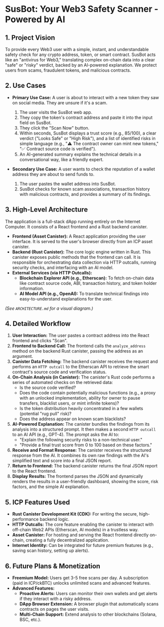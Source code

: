 # SusBot: Your Web3 Safety Scanner - Powered by AI

## 1. Project Vision

To provide every Web3 user with a simple, instant, and understandable safety check for any crypto address, token, or smart contract. SusBot acts like an "antivirus for Web3," translating complex on-chain data into a clear "safe" or "risky" verdict, backed by an AI-powered explanation. We protect users from scams, fraudulent tokens, and malicious contracts.

## 2. Use Cases

*   **Primary Use Case:** A user is about to interact with a new token they saw on social media. They are unsure if it's a scam.
    1.  The user visits the SusBot web app.
    2.  They copy the token's contract address and paste it into the input field on SusBot.
    3.  They click the "Scan Now" button.
    4.  Within seconds, SusBot displays a trust score (e.g., 85/100), a clear verdict ("Looks Safe" or "High Risk"), and a list of identified risks in simple language (e.g., "⚠️ The contract owner can mint new tokens," "✅ Contract source code is verified").
    5.  An AI-generated summary explains the technical details in a conversational way, like a friendly expert.

*   **Secondary Use Case:** A user wants to check the reputation of a wallet address they are about to send funds to.
    1.  The user pastes the wallet address into SusBot.
    2.  SusBot checks for known scam associations, transaction history with malicious contracts, and provides a summary of its findings.

## 3. High-Level Architecture

The application is a full-stack dApp running entirely on the Internet Computer. It consists of a React frontend and a Rust backend canister.

*   **Frontend (Asset Canister):** A React application providing the user interface. It is served to the user's browser directly from an ICP asset canister.
*   **Backend (Rust Canister):** The core logic engine written in Rust. This canister exposes public methods that the frontend can call. It is responsible for orchestrating data collection via HTTP outcalls, running security checks, and interfacing with an AI model.
*   **External Services (via HTTP Outcalls):**
    *   **Blockchain Explorer API (e.g., Etherscan):** To fetch on-chain data like contract source code, ABI, transaction history, and token holder information.
    *   **AI Model API (e.g., OpenAI):** To translate technical findings into easy-to-understand explanations for the user.

*(See `ARCHITECTURE.md` for a visual diagram.)*

## 4. Detailed Workflow

1.  **User Interaction:** The user pastes a contract address into the React frontend and clicks "Scan".
2.  **Frontend to Backend Call:** The frontend calls the `analyze_address` method on the backend Rust canister, passing the address as an argument.
3.  **Canister Data Fetching:** The backend canister receives the request and performs an `HTTP outcall` to the Etherscan API to retrieve the smart contract's source code and verification status.
4.  **On-Chain Analysis (in Canister):** The canister's Rust code performs a series of automated checks on the retrieved data:
    *   Is the source code verified?
    *   Does the code contain potentially malicious functions (e.g., a proxy with an unlocked implementation, ability for owner to pause transfers, blacklist users, or mint infinite tokens)?
    *   Is the token distribution heavily concentrated in a few wallets (potential "rug pull" risk)?
    *   Does the address appear on known scam blacklists?
5.  **AI-Powered Explanation:** The canister bundles the findings from its analysis into a structured prompt. It then makes a second `HTTP outcall` to an AI API (e.g., GPT-4). The prompt asks the AI to:
    *   "Explain the following security risks to a non-technical user."
    *   "Provide a final trust score from 0 to 100 based on these factors."
6.  **Receive and Format Response:** The canister receives the structured response from the AI. It combines its own raw findings with the AI's simplified text and score into a final JSON report.
7.  **Return to Frontend:** The backend canister returns the final JSON report to the React frontend.
8.  **Display Results:** The frontend parses the JSON and dynamically renders the results in a user-friendly dashboard, showing the score, risk factors, and the simple AI explanation.

## 5. ICP Features Used

*   **Rust Canister Development Kit (CDK):** For writing the secure, high-performance backend logic.
*   **HTTP Outcalls:** The core feature enabling the canister to interact with off-chain Web2 APIs (Etherscan, AI models) in a trustless way.
*   **Asset Canister:** For hosting and serving the React frontend directly on-chain, creating a fully decentralized application.
*   **Internet Identity:** Can be integrated for future premium features (e.g., saving scan history, setting up alerts).

## 6. Future Plans & Monetization

*   **Freemium Model:** Users get 3-5 free scans per day. A subscription (paid in ICP/ckBTC) unlocks unlimited scans and advanced features.
*   **Advanced Features:**
    *   **Proactive Alerts:** Users can monitor their own wallets and get alerts if they interact with a risky address.
    *   **DApp Browser Extension:** A browser plugin that automatically scans contracts on pages the user visits.
    *   **Multi-Chain Support:** Extend analysis to other blockchains (Solana, BSC, etc.). 